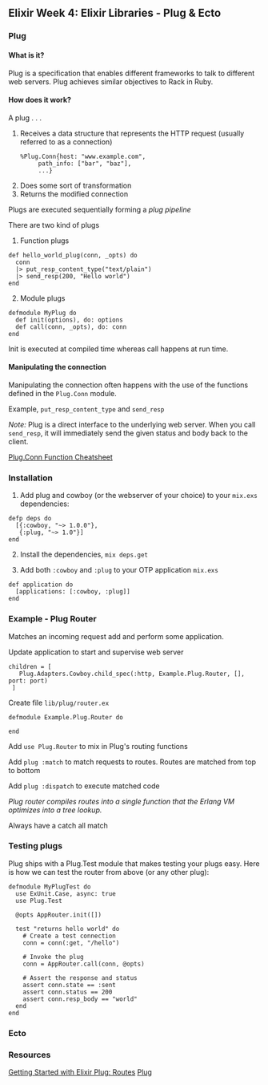## Elixir Week 4: Elixir Libraries - Plug & Ecto

### Plug

#### What is it?
Plug is a specification that enables different frameworks to talk to different web servers. Plug achieves similar objectives to Rack in Ruby.

#### How does it work?

A plug . . .
  1. Receives a data structure that represents the HTTP request (usually referred to as a connection)
      ```
      %Plug.Conn{host: "www.example.com",
           path_info: ["bar", "baz"],
           ...}
      ```
  2. Does some sort of transformation
  3. Returns the modified connection

Plugs are executed sequentially forming a <em>plug pipeline</em>

There are two kind of plugs
   1. Function plugs

   ```
   def hello_world_plug(conn, _opts) do
     conn
     |> put_resp_content_type("text/plain")
     |> send_resp(200, "Hello world")
   end
   ```
   2. Module plugs

   ```
   defmodule MyPlug do
     def init(options), do: options
     def call(conn, _opts), do: conn
   end
   ```

 Init is executed at compiled time whereas call happens at run time.

#### Manipulating the connection

Manipulating the connection often happens with the use of the functions defined in the `Plug.Conn` module.

Example, `put_resp_content_type` and `send_resp`

<em>Note:</em> Plug is a direct interface to the underlying web server. When you call `send_resp`, it will immediately send the given status and body back to the client.

[Plug.Conn Function Cheatsheet](http://ricostacruz.com/cheatsheets/phoenix-conn.html)

### Installation

  1. Add plug and cowboy (or the webserver of your choice) to your `mix.exs` dependencies:

  ```
  defp deps do
    [{:cowboy, "~> 1.0.0"},
     {:plug, "~> 1.0"}]
  end
  ```

  2. Install the dependencies, `mix deps.get`

  3. Add both `:cowboy` and `:plug` to your OTP application `mix.exs`

  ```
  def application do
    [applications: [:cowboy, :plug]]
  end
  ```

### Example - Plug Router

Matches an incoming request add and perform some application.

Update application to start and supervise web server

```
children = [
   Plug.Adapters.Cowboy.child_spec(:http, Example.Plug.Router, [], port: port)
 ]
```
Create file `lib/plug/router.ex`

```
defmodule Example.Plug.Router do

end
```

Add `use Plug.Router` to mix in Plug's routing functions

Add `plug :match` to match requests to routes. Routes are matched from top to bottom

Add `plug :dispatch` to execute matched code

<em>Plug router compiles routes into a single function that the Erlang VM optimizes into a tree lookup.</em>

Always have a catch all match

### Testing plugs

Plug ships with a Plug.Test module that makes testing your plugs easy. Here is how we can test the router from above (or any other plug):

```
defmodule MyPlugTest do
  use ExUnit.Case, async: true
  use Plug.Test

  @opts AppRouter.init([])

  test "returns hello world" do
    # Create a test connection
    conn = conn(:get, "/hello")

    # Invoke the plug
    conn = AppRouter.call(conn, @opts)

    # Assert the response and status
    assert conn.state == :sent
    assert conn.status == 200
    assert conn.resp_body == "world"
  end
end
```

### Ecto

### Resources
[Getting Started with Elixir Plug: Routes](https://jarredtrost.com/getting-started-with-elixir-plug-routes-3bbd1dba00e#.fx4ogdlzu)
[Plug](https://github.com/elixir-lang/plug)
